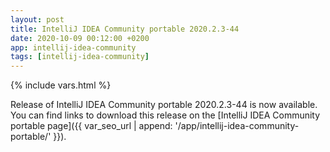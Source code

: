 ```yaml
---
layout: post
title: IntelliJ IDEA Community portable 2020.2.3-44
date: 2020-10-09 00:12:00 +0200
app: intellij-idea-community
tags: [intellij-idea-community]
---
```

{% include vars.html %}

Release of IntelliJ IDEA Community portable 2020.2.3-44 is now available.<br />
You can find links to download this release on the [IntelliJ IDEA Community portable page]({{ var_seo_url | append: '/app/intellij-idea-community-portable/' }}).
